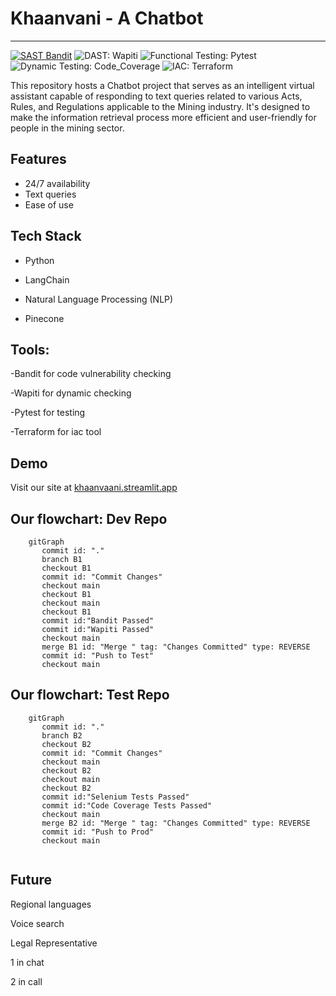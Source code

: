 
# Khaanvani - A Chatbot
------------------------------------------------------------------------------
[![SAST Bandit](https://img.shields.io/badge/SAST-Bandit-yellow.svg)](https://github.com/PyCQA/bandit)
![DAST: Wapiti](https://img.shields.io/badge/DAST-Wapiti-red.svg)
![Functional Testing: Pytest](https://img.shields.io/badge/:Functional_Testing-Pytest-blue.svg)
![Dynamic Testing: Code_Coverage](https://img.shields.io/badge/:Dynamic_Testing-Code_Coverage-green.svg)
![IAC: Terraform](https://img.shields.io/badge/:IAC-Terraform-purple.svg)

This repository hosts a Chatbot project that serves as an intelligent virtual assistant capable of responding to text queries related to various Acts, Rules, and Regulations applicable to the Mining industry. It's designed to make the information retrieval process more efficient and user-friendly for people in the mining sector.
## Features

- 24/7 availability
- Text queries
- Ease of use


## Tech Stack

- Python

- LangChain

- Natural Language Processing (NLP)

- Pinecone

## Tools:

-Bandit for code vulnerability checking

-Wapiti for dynamic checking

-Pytest for testing

-Terraform for iac tool

## Demo
Visit our site at [khaanvaani.streamlit.app](https://khaanvaani.streamlit.app/)



## Our flowchart: Dev Repo
```mermaid
    gitGraph
       commit id: "."
       branch B1
       checkout B1
       commit id: "Commit Changes"
       checkout main
       checkout B1
       checkout main
       checkout B1
       commit id:"Bandit Passed"
       commit id:"Wapiti Passed"
       checkout main
       merge B1 id: "Merge " tag: "Changes Committed" type: REVERSE
       commit id: "Push to Test"
       checkout main

```

## Our flowchart: Test Repo
```mermaid
    gitGraph
       commit id: "."
       branch B2
       checkout B2
       commit id: "Commit Changes"
       checkout main
       checkout B2
       checkout main
       checkout B2
       commit id:"Selenium Tests Passed"
       commit id:"Code Coverage Tests Passed"
       checkout main
       merge B2 id: "Merge " tag: "Changes Committed" type: REVERSE
       commit id: "Push to Prod"
       checkout main
    
```
## Future

Regional languages

Voice search

Legal Representative

1 in chat

2 in call

